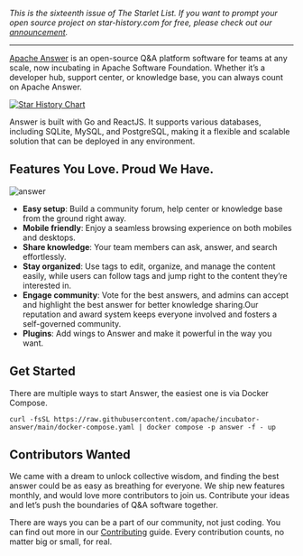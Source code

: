 _This is the sixteenth issue of The Starlet List. If you want to prompt your open source project on star-history.com for free, please check out our [announcement](/blog/list-your-open-source-project)._

---

[Apache Answer](https://answer.apache.org/) is an open-source Q&A platform software for teams at any scale, now incubating in Apache Software Foundation. Whether it’s a developer hub, support center, or knowledge base, you can always count on Apache Answer.

[![Star History Chart](https://api.star-history.com/svg?repos=apache/incubator-answer&type=Date)](https://star-history.com/#apache/incubator-answer&Date)

Answer is built with Go and ReactJS. It supports various databases, including SQLite, MySQL, and PostgreSQL, making it a flexible and scalable solution that can be deployed in any environment.

## Features You Love. Proud We Have.

![answer](/assets/blog/answer/answer.webp)

-   **Easy setup**: Build a community forum, help center or knowledge base from the ground right away.
-   **Mobile friendly**: Enjoy a seamless browsing experience on both mobiles and desktops.
-   **Share knowledge**: Your team members can ask, answer, and search effortlessly.
-   **Stay organized**: Use tags to edit, organize, and manage the content easily, while users can follow tags and jump right to the content they’re interested in.
-   **Engage community**: Vote for the best answers, and admins can accept and highlight the best answer for better knowledge sharing.Our reputation and award system keeps everyone involved and fosters a self-governed community.
-   **Plugins**: Add wings to Answer and make it powerful in the way you want.

## Get Started

There are multiple ways to start Answer, the easiest one is via Docker Compose.

```
curl -fsSL https://raw.githubusercontent.com/apache/incubator-answer/main/docker-compose.yaml | docker compose -p answer -f - up
```

## Contributors Wanted

We came with a dream to unlock collective wisdom, and finding the best answer could be as easy as breathing for everyone. We ship new features monthly, and would love more contributors to join us. Contribute your ideas and let’s push the boundaries of Q&A software together.

There are ways you can be a part of our community, not just coding. You can find out more in our [Contributing](https://answer.apache.org/community/contributing) guide. Every contribution counts, no matter big or small, for real.
